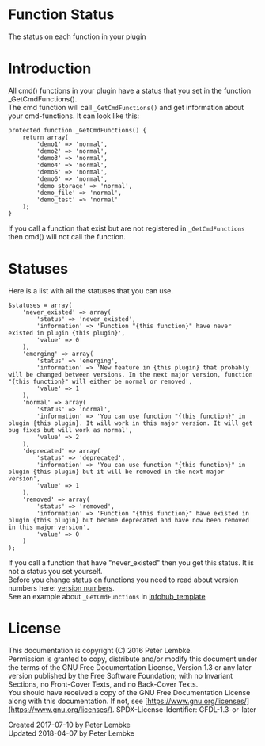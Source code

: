 # Function Status
The status on each function in your plugin  

# Introduction
All cmd() functions in your plugin have a status that you set in the function _GetCmdFunctions().  
The cmd function will call `_GetCmdFunctions()` and get information about your cmd-functions. It can look like this:  

```
protected function _GetCmdFunctions() {
    return array(
        'demo1' => 'normal',
        'demo2' => 'normal',
        'demo3' => 'normal',
        'demo4' => 'normal',
        'demo5' => 'normal',
        'demo6' => 'normal',
        'demo_storage' => 'normal',
        'demo_file' => 'normal',
        'demo_test' => 'normal'
    );
}
```

If you call a function that exist but are not registered in `_GetCmdFunctions` then cmd() will not call the function.  

# Statuses
Here is a list with all the statuses that you can use.  

```
$statuses = array(
    'never_existed' => array(
        'status' => 'never_existed',
        'information' => 'Function "{this function}" have never existed in plugin {this plugin}',
        'value' => 0
    ),
    'emerging' => array(
        'status' => 'emerging',
        'information' => 'New feature in {this plugin} that probably will be changed between versions. In the next major version, function "{this function}" will either be normal or removed',
        'value' => 1
    ),
    'normal' => array(
        'status' => 'normal',
        'information' => 'You can use function "{this function}" in plugin {this plugin}. It will work in this major version. It will get bug fixes but will work as normal',
        'value' => 2
    ),
    'deprecated' => array(
        'status' => 'deprecated',
        'information' => 'You can use function "{this function}" in plugin {this plugin} but it will be removed in the next major version',
        'value' => 1
    ),
    'removed' => array(
        'status' => 'removed',
        'information' => 'Function "{this function}" have existed in plugin {this plugin} but became deprecated and have now been removed in this major version',
        'value' => 0
    )
);
```

If you call a function that have "never_existed" then you get this status. It is not a status you set yourself.  
Before you change status on functions you need to read about version numbers here: [version numbers](main,plugin_version).  
See an example about `_GetCmdFunctions` in [infohub_template](plugin,infohub_template)  

# License
This documentation is copyright (C) 2016 Peter Lembke.  
Permission is granted to copy, distribute and/or modify this document under the terms of the GNU Free Documentation License, Version 1.3 or any later version published by the Free Software Foundation; with no Invariant Sections, no Front-Cover Texts, and no Back-Cover Texts.  
You should have received a copy of the GNU Free Documentation License along with this documentation. If not, see [https://www.gnu.org/licenses/](https://www.gnu.org/licenses/).  SPDX-License-Identifier: GFDL-1.3-or-later  

Created 2017-07-10 by Peter Lembke  
Updated 2018-04-07 by Peter Lembke  
